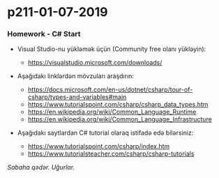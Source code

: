 # p211-01-07-2019

### Homework - C# Start
- Visual Studio-nu yükləmək üçün (Community free olanı yükləyin):
  - https://visualstudio.microsoft.com/downloads/
  
- Aşağıdakı linklərdən mövzuları araşdırın:
  - https://docs.microsoft.com/en-us/dotnet/csharp/tour-of-csharp/types-and-variables#main
  - https://www.tutorialspoint.com/csharp/csharp_data_types.htm
  - https://en.wikipedia.org/wiki/Common_Language_Runtime
  - https://en.wikipedia.org/wiki/Common_Language_Infrastructure
  
- Aşağıdakı saytlardan C# tutorial olaraq istifadə edə bilərsiniz:
  - https://www.tutorialspoint.com/csharp/index.htm
  - https://www.tutorialsteacher.com/csharp/csharp-tutorials
  
*Sabaha qədər. Uğurlar.*
